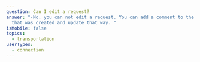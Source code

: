 ```yaml
---
question: Can I edit a request?
answer: "-No, you can not edit a request. You can add a comment to the request
  that was created and update that way. "
isMobile: false
topics:
  - transportation
userTypes:
  - connection
---
```


